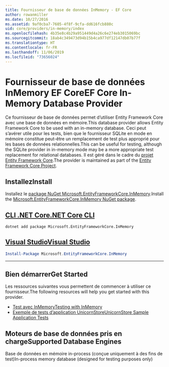 ```yaml
---
title: Fournisseur de base de données InMemory - EF Core
author: rowanmiller
ms.date: 10/27/2016
ms.assetid: 9af0cba7-7605-4f8f-9cfa-dd616fcb880c
uid: core/providers/in-memory/index
ms.openlocfilehash: 4b35e8c4b29a951449d4a26c6e274eb3015069bc
ms.sourcegitcommit: 18ab4c349473d94b15b4ca977df12147db07b77f
ms.translationtype: HT
ms.contentlocale: fr-FR
ms.lasthandoff: 11/06/2019
ms.locfileid: "73656024"
---
```

# <a name="ef-core-in-memory-database-provider"></a><span data-ttu-id="62227-102">Fournisseur de base de données InMemory EF Core</span><span class="sxs-lookup"><span data-stu-id="62227-102">EF Core In-Memory Database Provider</span></span>

<span data-ttu-id="62227-103">Ce fournisseur de base de données permet d’utiliser Entity Framework Core avec une base de données en mémoire.</span><span class="sxs-lookup"><span data-stu-id="62227-103">This database provider allows Entity Framework Core to be used with an in-memory database.</span></span> <span data-ttu-id="62227-104">Ceci peut s’avérer utile pour les tests, bien que le fournisseur SQLite en mode en mémoire constitue peut-être un remplacement de test plus approprié pour les bases de données relationnelles.</span><span class="sxs-lookup"><span data-stu-id="62227-104">This can be useful for testing, although the SQLite provider in in-memory mode may be a more appropriate test replacement for relational databases.</span></span> <span data-ttu-id="62227-105">Il est géré dans le cadre du [projet Entity Framework Core](https://github.com/aspnet/EntityFrameworkCore).</span><span class="sxs-lookup"><span data-stu-id="62227-105">The provider is maintained as part of the [Entity Framework Core Project](https://github.com/aspnet/EntityFrameworkCore).</span></span>

## <a name="install"></a><span data-ttu-id="62227-106">Installez</span><span class="sxs-lookup"><span data-stu-id="62227-106">Install</span></span>

<span data-ttu-id="62227-107">Installez le [package NuGet Microsoft.EntityFrameworkCore.InMemory](https://www.nuget.org/packages/Microsoft.EntityFrameworkCore.InMemory/).</span><span class="sxs-lookup"><span data-stu-id="62227-107">Install the [Microsoft.EntityFrameworkCore.InMemory NuGet package](https://www.nuget.org/packages/Microsoft.EntityFrameworkCore.InMemory/).</span></span>

## <a name="net-core-clitabdotnet-core-cli"></a>[<span data-ttu-id="62227-108">CLI .NET Core</span><span class="sxs-lookup"><span data-stu-id="62227-108">.NET Core CLI</span></span>](#tab/dotnet-core-cli)

``` console
dotnet add package Microsoft.EntityFrameworkCore.InMemory
```

## <a name="visual-studiotabvs"></a>[<span data-ttu-id="62227-109">Visual Studio</span><span class="sxs-lookup"><span data-stu-id="62227-109">Visual Studio</span></span>](#tab/vs)

``` powershell
Install-Package Microsoft.EntityFrameworkCore.InMemory
```

***

## <a name="get-started"></a><span data-ttu-id="62227-110">Bien démarrer</span><span class="sxs-lookup"><span data-stu-id="62227-110">Get Started</span></span>

<span data-ttu-id="62227-111">Les ressources suivantes vous permettent de commencer à utiliser ce fournisseur.</span><span class="sxs-lookup"><span data-stu-id="62227-111">The following resources will help you get started with this provider.</span></span>

* [<span data-ttu-id="62227-112">Test avec InMemory</span><span class="sxs-lookup"><span data-stu-id="62227-112">Testing with InMemory</span></span>](../../miscellaneous/testing/in-memory.md)
* [<span data-ttu-id="62227-113">Exemple de tests d’application UnicornStore</span><span class="sxs-lookup"><span data-stu-id="62227-113">UnicornStore Sample Application Tests</span></span>](https://github.com/rowanmiller/UnicornStore/blob/master/UnicornStore/src/UnicornStore.Tests/Controllers/ShippingControllerTests.cs)

## <a name="supported-database-engines"></a><span data-ttu-id="62227-114">Moteurs de base de données pris en charge</span><span class="sxs-lookup"><span data-stu-id="62227-114">Supported Database Engines</span></span>

<span data-ttu-id="62227-115">Base de données en mémoire in-process (conçue uniquement à des fins de test)</span><span class="sxs-lookup"><span data-stu-id="62227-115">In-process memory database (designed for testing purposes only)</span></span>
